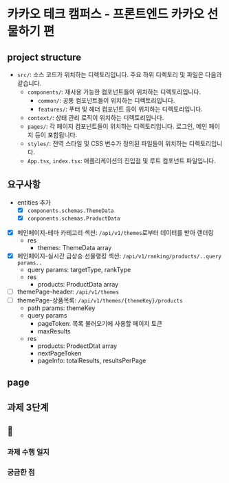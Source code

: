 # 카카오 테크 캠퍼스 - 프론트엔드 카카오 선물하기 편

## project structure

- `src/`: 소스 코드가 위치하는 디렉토리입니다. 주요 하위 디렉토리 및 파일은 다음과 같습니다.
  - `components/`: 재사용 가능한 컴포넌트들이 위치하는 디렉토리입니다.
    - `common/`: 공통 컴포넌트들이 위치하는 디렉토리입니다.
    - `features/`: 푸터 및 헤더 컴포넌트 등이 위치하는 디렉토리입니다.
  - `context/`: 상태 관리 로직이 위치하는 디렉토리입니다.
  - `pages/`: 각 페이지 컴포넌트들이 위치하는 디렉토리입니다. 로그인, 메인 페이지 등이 포함됩니다.
  - `styles/`: 전역 스타일 및 CSS 변수가 정의된 파일들이 위치하는 디렉토리입니다.
  - `App.tsx`, `index.tsx`: 애플리케이션의 진입점 및 루트 컴포넌트 파일입니다.

## 요구사항

- entities 추가
  - [x] `components.schemas.ThemeData`
  - [x] `conponents.schemas.ProductData`
- [x] 메인페이지-테마 카테고리 섹션: `/api/v1/themes`로부터 데이터를 받아 랜더링
  - res
    - themes: ThemeData array
- [x] 메인페이지-실시간 급상승 선물랭킹 섹션: `/api/v1/ranking/products/..query params..`
  - query params: targetType, rankType
  - res
    - products: ProductData array
- [ ] themePage-header: `/api/v1/themes`
- [ ] themePage-상품목록: `/api/v1/themes/{themeKey}/products`
  - path params: themeKey
  - query params
    - pageToken: 목록 불러오기에 사용할 페이지 토큰
    - maxResults
  - res
    - products: ProdectDtat array
    - nextPageToken
    - pageInfo: totalResults, resultsPerPage

## page

## 과제 3단계

## 🎸

### 과제 수행 일지

### 궁금한 점
